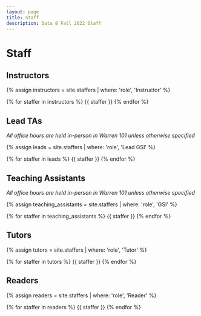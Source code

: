 ```yaml
---
layout: page
title: Staff
description: Data 8 Fall 2022 Staff
---
```


# Staff

## Instructors

{% assign instructors = site.staffers | where: 'role', 'Instructor' %}

<div class="role flex">
{% for staffer in instructors %}
{{ staffer }}
{% endfor %}
</div>

## Lead TAs

_All office hours are held in-person in Warren 101 unless otherwise specified_

{% assign leads = site.staffers | where: 'role', 'Lead GSI' %}

<div class="role flex">
{% for staffer in leads %}
{{ staffer }}
{% endfor %}
</div>

## Teaching Assistants

_All office hours are held in-person in Warren 101 unless otherwise specified_

{% assign teaching_assistants = site.staffers | where: 'role', 'GSI' %}

<div class="role flex">
{% for staffer in teaching_assistants %}
{{ staffer }}
{% endfor %}
</div>

## Tutors

{% assign tutors = site.staffers | where: 'role', 'Tutor' %}

<div class="role flex">
{% for staffer in tutors %}
{{ staffer }}
{% endfor %}
</div>

## Readers

{% assign readers = site.staffers | where: 'role', 'Reader' %}

<div class="role flex">
{% for staffer in readers %}
{{ staffer }}
{% endfor %}
</div>

<script src="../assets/darkmode.js"></script>
<script>
  window.addEventListener("DOMContentLoaded", (event) => {
    onLoad();
});
</script>
